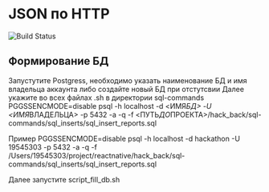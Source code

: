 # JSON по HTTP

![Build Status](https://finopolis.ru/local/templates/fino_new/img/logo_RU.svg)

## Формирование БД

Запустутите Postgress, необходимо указать наименование БД и имя владельца аккаунта либо
создайте новый БД при отстутсвии
Далее укажите во всех файлах .sh в директории sql-commands
PGGSSENCMODE=disable psql -h localhost -d <ИМЯ*БД> -U <ИМЯ*ВЛАДЕЛЬЦА> -p 5432 -a -q -f <ПУТЬ*ДО*ПРОЕКТА>/hack_back/sql-commands/sql_inserts/sql_insert_reports.sql

Пример
PGGSSENCMODE=disable psql -h localhost -d hackathon -U 19545303 -p 5432 -a -q -f /Users/19545303/project/reactnative/hack_back/sql-commands/sql_inserts/sql_insert_reports.sql

Далее запустите script_fill_db.sh
